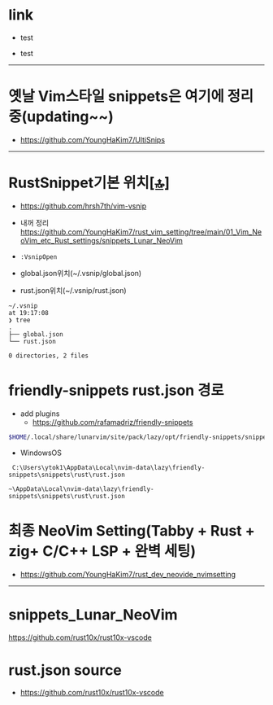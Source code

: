 # link

- test

- test

<hr>

# 옛날 Vim스타일 snippets은 여기에 정리중(updating~~)
- https://github.com/YoungHaKim7/UltiSnips

<hr>

# RustSnippet기본 위치[[🔝]](#link)

- https://github.com/hrsh7th/vim-vsnip

- 내꺼 정리 https://github.com/YoungHaKim7/rust_vim_setting/tree/main/01_Vim_NeoVim_etc_Rust_settings/snippets_Lunar_NeoVim

- ```:VsnipOpen```


- global.json위치(~/.vsnip/global.json)
- rust.json위치(~/.vsnip/rust.json) 

```
~/.vsnip                                                                                          at 19:17:08
❯ tree
.
├── global.json
└── rust.json

0 directories, 2 files

```

# friendly-snippets rust.json 경로

- add plugins 
  - https://github.com/rafamadriz/friendly-snippets 

```bash
$HOME/.local/share/lunarvim/site/pack/lazy/opt/friendly-snippets/snippets/rust/rust.json
```

- WindowsOS
```
 C:\Users\ytok1\AppData\Local\nvim-data\lazy\friendly-snippets\snippets\rust\rust.json

~\AppData\Local\nvim-data\lazy\friendly-snippets\snippets\rust\rust.json
```

# 최종 NeoVim Setting(Tabby + Rust + zig+ C/C++ LSP + 완벽 세팅)
- https://github.com/YoungHaKim7/rust_dev_neovide_nvimsetting

<hr>

# snippets_Lunar_NeoVim
https://github.com/rust10x/rust10x-vscode


# rust.json source 

- https://github.com/rust10x/rust10x-vscode
